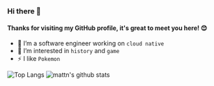 ### Hi there 👋

#### Thanks for visiting my GitHub profile, it's great to meet you here! 😊

<!--
**charles-woshicai/charles-woshicai** is a ✨ _special_ ✨ repository because its `README.md` (this file) appears on your GitHub profile.

Here are some ideas to get you started:

- 🔭 I’m currently working on ...
- 🌱 I’m currently learning ...
- 👯 I’m looking to collaborate on ...
- 🤔 I’m looking for help with ...
- 💬 Ask me about ...
- 📫 How to reach me: ...
- 😄 Pronouns: ...
- ⚡ Fun fact: ...
-->

- 🔭 I’m a software engineer working on `cloud native`
- 🌱 I’m interested in `history` and `game`
- ⚡ I like `Pokemon`

![Top Langs](https://github-readme-stats.vercel.app/api/top-langs/?username=charles-woshicai&hide=html)
![mattn's github stats](https://github-readme-stats.vercel.app/api?username=charles-woshicai&show_icons=true&count_private=true&line_height=40)
